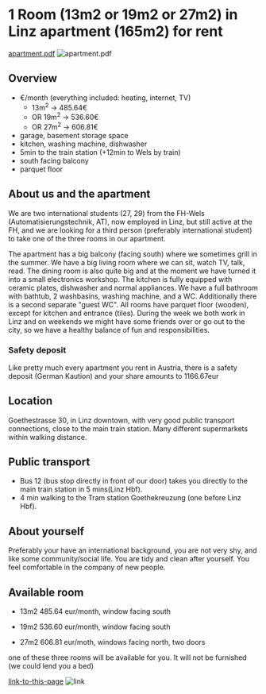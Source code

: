 # 1 Room (13m2 or 19m2 or 27m2) in Linz apartment (165m2) for rent
[apartment.pdf](http://tituman.github.io/tituman/docs/Goetestr30.pdf)
![apartment.pdf](http://tituman.github.io/tituman/docs/Goetestr30.png)

## Overview
- &euro;/month (everything included: heating, internet, TV)
  - 13m<sup>2</sup> &rarr; 485.64&euro;
  - OR 19m<sup>2</sup> &rarr; 536.60&euro;
  - OR 27m<sup>2</sup> &rarr; 606.81&euro;
- garage, basement storage space
- kitchen, washing machine, dishwasher
- 5min to the train station (+12min to Wels by train)
- south facing balcony
- parquet floor

## About us and the apartment
We are two international students (27, 29) from the FH-Wels (Automatisierungstechnik, AT), now employed in Linz, but still active at the FH, and we are looking for a third person (preferably international student) to take one of the three rooms in our apartment. 

The apartment has a big balcony (facing south) where we sometimes grill in the summer. We have a big living room where we can sit, watch TV, talk, read. The dining room is also quite big and at the moment we have turned it into a small electronics workshop. The kitchen is fully equipped with ceramic plates, dishwasher and normal appliances. We have a full bathroom with bathtub, 2 washbasins, washing machine, and a WC. Additionally there is a second separate "guest WC". All rooms have parquet floor (wooden), except for kitchen and entrance (tiles). During the week we both work in Linz and on weekends we might have some friends over or go out to the city, so we have a healthy balance of fun and responsibilities.

### Safety deposit
Like pretty much every apartment you rent in Austria, there is a safety deposit (German Kaution) and your share amounts to 1166.67eur

## Location
Goethestrasse 30, in Linz downtown, with very good public transport connections, close to the main train station. Many different supermarkets within walking distance.

## Public transport
- Bus 12 (bus stop directly in front of our door) takes you directly to the main train station in 5 mins(Linz Hbf). 
- 4 min walking to the Tram station Goethekreuzung (one before Linz Hbf).

## About yourself
Preferably your have an international background, you are not very shy, and like some community/social life. You are tidy and clean after yourself. You feel comfortable in the company of new people.

## Available room
- 13m2 485.64 eur/month, window facing south

- 19m2 536.60 eur/month, window facing south

- 27m2 606.81 eur/moth, windows facing north, two doors

one of these three rooms will be available for you. It will not be furnished (we could lend you a bed)




[link-to-this-page](http://tituman.github.io/tituman/)
![link](http://tituman.github.io/tituman/docs/qrcode.png)
